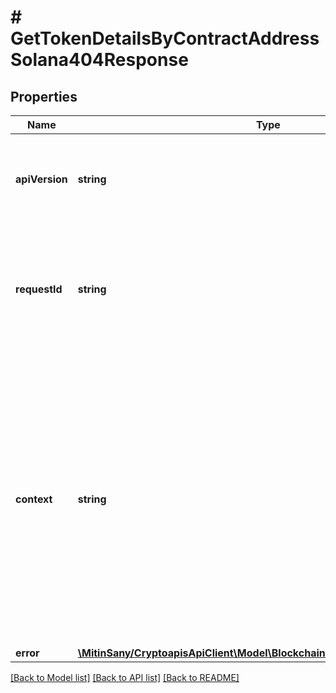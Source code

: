 # # GetTokenDetailsByContractAddressSolana404Response

## Properties

Name | Type | Description | Notes
------------ | ------------- | ------------- | -------------
**apiVersion** | **string** | Specifies the version of the API that incorporates this endpoint. |
**requestId** | **string** | Defines the ID of the request. The &#x60;requestId&#x60; is generated by Crypto APIs and it&#39;s unique for every request. |
**context** | **string** | In batch situations the user can use the context to correlate responses with requests. This property is present regardless of whether the response was successful or returned as an error. &#x60;context&#x60; is specified by the user. | [optional]
**error** | [**\MitinSany/CryptoapisApiClient\Model\BlockchainDataTokenDetailsNotFound**](BlockchainDataTokenDetailsNotFound.md) |  |

[[Back to Model list]](../../README.md#models) [[Back to API list]](../../README.md#endpoints) [[Back to README]](../../README.md)
